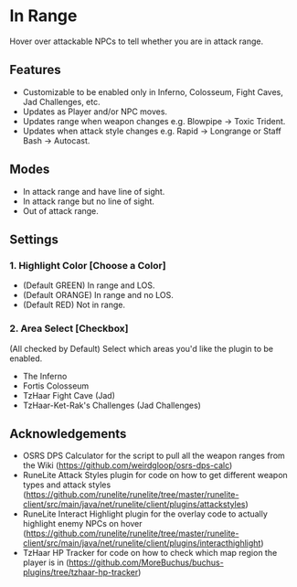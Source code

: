 # In Range

Hover over attackable NPCs to tell whether you are in attack range.

## Features
- Customizable to be enabled only in Inferno, Colosseum, Fight Caves, Jad Challenges, etc.
- Updates as Player and/or NPC moves.
- Updates range when weapon changes e.g. Blowpipe -> Toxic Trident.
- Updates when attack style changes e.g. Rapid -> Longrange or Staff Bash -> Autocast.

## Modes
* In attack range and have line of sight.
* In attack range but no line of sight.
* Out of attack range.

## Settings
### 1. Highlight Color [Choose a Color]
   - (Default GREEN) In range and LOS.
   - (Default ORANGE) In range and no LOS.
   - (Default RED) Not in range.
### 2. Area Select [Checkbox]
(All checked by Default) Select which areas you'd like the plugin to be enabled.
  - The Inferno
  - Fortis Colosseum
  - TzHaar Fight Cave (Jad)
  - TzHaar-Ket-Rak's Challenges (Jad Challenges)

## Acknowledgements
* OSRS DPS Calculator for the script to pull all the weapon ranges from the Wiki (https://github.com/weirdgloop/osrs-dps-calc)
* RuneLite Attack Styles plugin for code on how to get different weapon types and attack styles (https://github.com/runelite/runelite/tree/master/runelite-client/src/main/java/net/runelite/client/plugins/attackstyles)
* RuneLite Interact Highlight plugin for the overlay code to actually highlight enemy NPCs on hover (https://github.com/runelite/runelite/tree/master/runelite-client/src/main/java/net/runelite/client/plugins/interacthighlight)
* TzHaar HP Tracker for code on how to check which map region the player is in (https://github.com/MoreBuchus/buchus-plugins/tree/tzhaar-hp-tracker)
